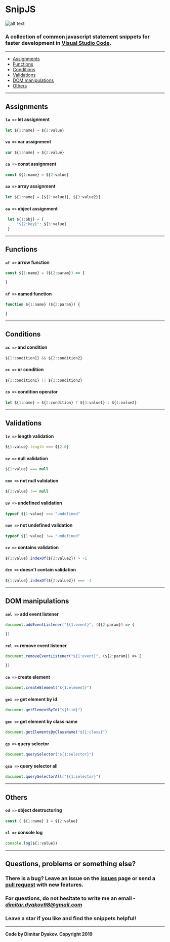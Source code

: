# SnipJS 

![alt text](https://github.com/mdyakov/SnipJS/blob/master/logo.png "SnipJS logo")

### A collection of common javascript statement snippets for faster development in [Visual Studio Code](https://code.visualstudio.com/).

***

* [Assignments](#assignments)
* [Functions](#functions)
* [Conditions](#conditions)
* [Validations](#validations)
* [DOM manipulations](#dom-manipulations)
* [Others](#others)

***

## Assignments

#### `la =>` let assignment

```js
let ${1:name} = ${2:value}
```

#### `va =>` var assignment

```js
var ${1:name} = ${2:value}
```

#### `ca =>` const assignment

```js
const ${1:name} = ${2:value}
```

#### `aa =>` array assignment

```js
let ${1:name} = [${2:value1}, ${3:value2}]
```

#### `oa =>` object assignment

```js
 let ${1:obj} = {
     "${2:key}": ${3:value}
 }
```

***

## Functions

#### `af =>` arrow function

```js
const ${1:name} = (${2:param}) => {

}
```

#### `nf =>` named function

```js
function ${1:name} (${2:param}) {

}
```

***

## Conditions

#### `ac =>` and condition

```js
${1:condition1} && ${2:condition2}
```

#### `oc =>` or condition

```js
${1:condition1} || ${2:condition2}
```

#### `co =>` condition operator

```js
let ${1:name} = ${2:condition} ? ${3:value1} : ${4:value2}
```

***

## Validations

#### `lv =>` length validation

```js
${1:value}.length === ${2:0}
```

#### `nv =>` null validation

```js
${1:value} === null
```

#### `nnv =>` not null validation

```js
${1:value} !== null
```

#### `uv =>` undefined validation

```js
typeof ${1:value} === "undefined"
```

#### `nuv =>` not undefined validation

```js
typeof ${1:value} !== "undefined"
```

#### `cv =>` contains validation

```js
${1:value}.indexOf(${2:value2}) > -1
```

#### `dcv =>` doesn't contain validation

```js
${1:value}.indexOf(${2:value2}) === -1
```

***

## DOM manipulations

#### `ael =>` add event listener

```js
document.addEventListener("${1:event}", (${2:param}) => {

})
```

#### `rel =>` remove event listener

```js
document.removeEventListener("${1:event}", (${2:param}) => {

})
```

#### `ce =>` create element

```js
document.createElement("${1:element}")
```

#### `gei =>` get element by id

```js
document.getElementById("${1:id}")
```

#### `gec =>` get element by class name

```js
document.getElementsByClassName("${1:class}")
```

#### `qs =>` query selector

```js
document.querySelector("${1:selector}")
```

#### `qsa =>` query selector all

```js
document.querySelectorAll("${1:selector}")
```

***

## Others

#### `od =>` object destructuring

```js
const { ${1:name} } = ${2:value}
```

#### `cl =>` console log

```js
console.log(${1:value})
```

***

## Questions, problems or something else?

### There is a bug? Leave an issue on the [issues](https://github.com/mdyakov/SnipJS/issues) page or send a [pull request](https://github.com/mdyakov/SnipJS/pulls) with new features.

### For questions, do not hesitate to write me an email - *dimitar.dyakov98@gmail.com*

### Leave a star if you like and find the snippets helpful!

*** 

**Code by Dimitar Dyakov. Copyright 2019**